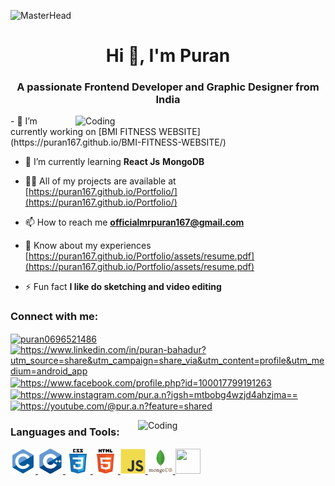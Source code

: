 ![MasterHead](https://repository-images.githubusercontent.com/588181932/e36ec678-7984-4cdd-8e4c-a3932772ff8e)
<h1 align="center">Hi 👋, I'm Puran</h1>
<h3 align="center">A passionate Frontend Developer and Graphic Designer from India</h3>
<img align="right" alt="Coding" width="400" src="https://qph.cf2.quoracdn.net/main-qimg-77fced4a7557162713e8ef2e764a16f9">
- 🔭 I’m currently working on [BMI FITNESS WEBSITE](https://puran167.github.io/BMI-FITNESS-WEBSITE/)

- 🌱 I’m currently learning **React Js** **MongoDB**

- 👨‍💻 All of my projects are available at [https://puran167.github.io/Portfolio/](https://puran167.github.io/Portfolio/)

- 📫 How to reach me **officialmrpuran167@gmail.com**

- 📄 Know about my experiences [https://puran167.github.io/Portfolio/assets/resume.pdf](https://puran167.github.io/Portfolio/assets/resume.pdf)

- ⚡ Fun fact **I like do sketching and video editing**

<h3 align="left">Connect with me:</h3>
<p align="left">
<a href="https://twitter.com/puran0696521486" target="blank"><img align="center" src="https://raw.githubusercontent.com/rahuldkjain/github-profile-readme-generator/master/src/images/icons/Social/twitter.svg" alt="puran0696521486" height="30" width="40" /></a>
<a href="https://linkedin.com/in/https://www.linkedin.com/in/puran-bahadur?utm_source=share&utm_campaign=share_via&utm_content=profile&utm_medium=android_app" target="blank"><img align="center" src="https://raw.githubusercontent.com/rahuldkjain/github-profile-readme-generator/master/src/images/icons/Social/linked-in-alt.svg" alt="https://www.linkedin.com/in/puran-bahadur?utm_source=share&utm_campaign=share_via&utm_content=profile&utm_medium=android_app" height="30" width="40" /></a>
<a href="https://fb.com/https://www.facebook.com/profile.php?id=100017799191263" target="blank"><img align="center" src="https://raw.githubusercontent.com/rahuldkjain/github-profile-readme-generator/master/src/images/icons/Social/facebook.svg" alt="https://www.facebook.com/profile.php?id=100017799191263" height="30" width="40" /></a>
<a href="https://instagram.com/https://www.instagram.com/pur.a.n?igsh=mtbobg4wzjd4ahzjma==" target="blank"><img align="center" src="https://raw.githubusercontent.com/rahuldkjain/github-profile-readme-generator/master/src/images/icons/Social/instagram.svg" alt="https://www.instagram.com/pur.a.n?igsh=mtbobg4wzjd4ahzjma==" height="30" width="40" /></a>
<a href="https://www.youtube.com/c/https://youtube.com/@pur.a.n?feature=shared" target="blank"><img align="center" src="https://raw.githubusercontent.com/rahuldkjain/github-profile-readme-generator/master/src/images/icons/Social/youtube.svg" alt="https://youtube.com/@pur.a.n?feature=shared" height="30" width="40" /></a>
</p>
<img align="right" alt="Coding" width="300" src="https://media.tenor.com/f3GKv1Nlwf0AAAAj/racing-bike.gif">
<h3 align="left">Languages and Tools:</h3>
<p align="left"> <a href="https://www.cprogramming.com/" target="_blank" rel="noreferrer"> <img src="https://raw.githubusercontent.com/devicons/devicon/master/icons/c/c-original.svg" alt="c" width="40" height="40"/> </a> <a href="https://www.w3schools.com/cpp/" target="_blank" rel="noreferrer"> <img src="https://raw.githubusercontent.com/devicons/devicon/master/icons/cplusplus/cplusplus-original.svg" alt="cplusplus" width="40" height="40"/> </a> <a href="https://www.w3schools.com/css/" target="_blank" rel="noreferrer"> <img src="https://raw.githubusercontent.com/devicons/devicon/master/icons/css3/css3-original-wordmark.svg" alt="css3" width="40" height="40"/> </a> <a href="https://www.w3.org/html/" target="_blank" rel="noreferrer"> <img src="https://raw.githubusercontent.com/devicons/devicon/master/icons/html5/html5-original-wordmark.svg" alt="html5" width="40" height="40"/> </a> <a href="https://developer.mozilla.org/en-US/docs/Web/JavaScript" target="_blank" rel="noreferrer"> <img src="https://raw.githubusercontent.com/devicons/devicon/master/icons/javascript/javascript-original.svg" alt="javascript" width="40" height="40"/> </a> <a href="https://www.mongodb.com/" target="_blank" rel="noreferrer"> <img src="https://raw.githubusercontent.com/devicons/devicon/master/icons/mongodb/mongodb-original-wordmark.svg" alt="mongodb" width="40" height="40"/> </a> <a href="https://reactjs.org/" target="_blank" rel="noreferrer"> <img src="https://www.pngall.com/wp-content/uploads/13/Canva-Logo-PNG.png" width="40" height="40"/> </a> </p>

